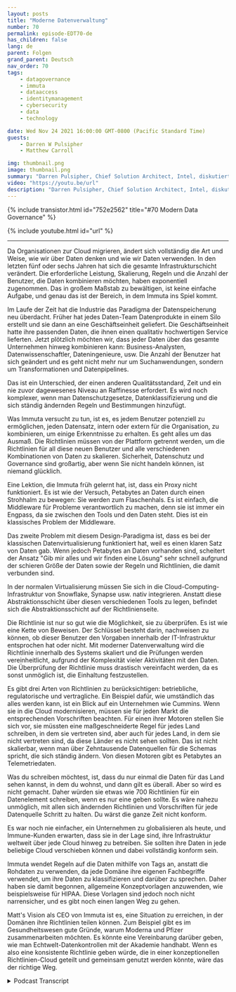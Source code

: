 ```yaml
---
layout: posts
title: "Moderne Datenverwaltung"
number: 70
permalink: episode-EDT70-de
has_children: false
lang: de
parent: Folgen
grand_parent: Deutsch
nav_order: 70
tags:
    - datagovernance
    - immuta
    - dataaccess
    - identitymanagement
    - cybersecurity
    - data
    - technology

date: Wed Nov 24 2021 16:00:00 GMT-0800 (Pacific Standard Time)
guests:
    - Darren W Pulsipher
    - Matthew Carroll

img: thumbnail.png
image: thumbnail.png
summary: "Darren Pulsipher, Chief Solution Architect, Intel, diskutiert mit Matthew Carroll, CEO von Immuta, über die Realität und Zukunft der modernen Datenverwaltung."
video: "https://youtu.be/url"
description: "Darren Pulsipher, Chief Solution Architect, Intel, diskutiert mit Matthew Carroll, CEO von Immuta, über die Realität und Zukunft der modernen Datenverwaltung."
---
```


<div>
{% include transistor.html id="752e2562" title="#70 Modern Data Governance" %}

{% include youtube.html id="url" %}
</div>

---

Da Organisationen zur Cloud migrieren, ändert sich vollständig die Art und Weise, wie wir über Daten denken und wie wir Daten verwenden. In den letzten fünf oder sechs Jahren hat sich die gesamte Infrastrukturschicht verändert. Die erforderliche Leistung, Skalierung, Regeln und die Anzahl der Benutzer, die Daten kombinieren möchten, haben exponentiell zugenommen. Das in großem Maßstab zu bewältigen, ist keine einfache Aufgabe, und genau das ist der Bereich, in dem Immuta ins Spiel kommt.

Im Laufe der Zeit hat die Industrie das Paradigma der Datenspeicherung neu überdacht. Früher hat jedes Daten-Team Datenprodukte in einem Silo erstellt und sie dann an eine Geschäftseinheit geliefert. Die Geschäftseinheit hatte ihre passenden Daten, die ihnen einen qualitativ hochwertigen Service lieferten. Jetzt plötzlich möchten wir, dass jeder Daten über das gesamte Unternehmen hinweg kombinieren kann: Business-Analysten, Datenwissenschaftler, Dateningenieure, usw. Die Anzahl der Benutzer hat sich geändert und es geht nicht mehr nur um Suchanwendungen, sondern um Transformationen und Datenpipelines.

Das ist ein Unterschied, der einen anderen Qualitätsstandard, Zeit und ein nie zuvor dagewesenes Niveau an Raffinesse erfordert. Es wird noch komplexer, wenn man Datenschutzgesetze, Datenklassifizierung und die sich ständig ändernden Regeln und Bestimmungen hinzufügt.

Was Immuta versucht zu tun, ist es, es jedem Benutzer potenziell zu ermöglichen, jeden Datensatz, intern oder extern für die Organisation, zu kombinieren, um einige Erkenntnisse zu erhalten. Es geht alles um das Ausmaß. Die Richtlinien müssen von der Plattform getrennt werden, um die Richtlinien für all diese neuen Benutzer und alle verschiedenen Kombinationen von Daten zu skalieren. Sicherheit, Datenschutz und Governance sind großartig, aber wenn Sie nicht handeln können, ist niemand glücklich.

Eine Lektion, die Immuta früh gelernt hat, ist, dass ein Proxy nicht funktioniert. Es ist wie der Versuch, Petabytes an Daten durch einen Strohhalm zu bewegen: Sie werden zum Flaschenhals. Es ist einfach, die Middleware für Probleme verantwortlich zu machen, denn sie ist immer ein Engpass, da sie zwischen den Tools und den Daten steht. Dies ist ein klassisches Problem der Middleware.

Das zweite Problem mit diesem Design-Paradigma ist, dass es bei der klassischen Datenvirtualisierung funktioniert hat, weil es einen klaren Satz von Daten gab. Wenn jedoch Petabytes an Daten vorhanden sind, scheitert der Ansatz "Gib mir alles und wir finden eine Lösung" sehr schnell aufgrund der schieren Größe der Daten sowie der Regeln und Richtlinien, die damit verbunden sind.

In der normalen Virtualisierung müssen Sie sich in die Cloud-Computing-Infrastruktur von Snowflake, Synapse usw. nativ integrieren. Anstatt diese Abstraktionsschicht über diesen verschiedenen Tools zu legen, befindet sich die Abstraktionsschicht auf der Richtlinienseite.

Die Richtlinie ist nur so gut wie die Möglichkeit, sie zu überprüfen. Es ist wie eine Kette von Beweisen. Der Schlüssel besteht darin, nachweisen zu können, ob dieser Benutzer den Vorgaben innerhalb der IT-Infrastruktur entsprochen hat oder nicht. Mit moderner Datenverwaltung wird die Richtlinie innerhalb des Systems skaliert und die Prüfungen werden vereinheitlicht, aufgrund der Komplexität vieler Aktivitäten mit den Daten. Die Überprüfung der Richtlinie muss drastisch vereinfacht werden, da es sonst unmöglich ist, die Einhaltung festzustellen.

Es gibt drei Arten von Richtlinien zu berücksichtigen: betriebliche, regulatorische und vertragliche. Ein Beispiel dafür, wie umständlich das alles werden kann, ist ein Blick auf ein Unternehmen wie Cummins. Wenn sie in die Cloud modernisieren, müssen sie für jeden Markt die entsprechenden Vorschriften beachten. Für einen ihrer Motoren stellen Sie sich vor, sie müssten eine maßgeschneiderte Regel für jedes Land schreiben, in dem sie vertreten sind, aber auch für jedes Land, in dem sie nicht vertreten sind, da diese Länder es nicht sehen sollten. Das ist nicht skalierbar, wenn man über Zehntausende Datenquellen für die Schemas spricht, die sich ständig ändern. Von diesen Motoren gibt es Petabytes an Telemetriedaten.

Was du schreiben möchtest, ist, dass du nur einmal die Daten für das Land sehen kannst, in dem du wohnst, und dann gilt es überall. Aber so wird es nicht gemacht. Daher würden sie etwas wie 700 Richtlinien für ein Datenelement schreiben, wenn es nur eine geben sollte. Es wäre nahezu unmöglich, mit allen sich ändernden Richtlinien und Vorschriften für jede Datenquelle Schritt zu halten. Du wärst die ganze Zeit nicht konform.

Es war noch nie einfacher, ein Unternehmen zu globalisieren als heute, und Immune-Kunden erwarten, dass sie in der Lage sind, ihre Infrastruktur weltweit über jede Cloud hinweg zu betreiben. Sie sollten ihre Daten in jede beliebige Cloud verschieben können und dabei vollständig konform sein.

Immuta wendet Regeln auf die Daten mithilfe von Tags an, anstatt die Rohdaten zu verwenden, da jede Domäne ihre eigenen Fachbegriffe verwendet, um ihre Daten zu klassifizieren und darüber zu sprechen. Daher haben sie damit begonnen, allgemeine Konzeptvorlagen anzuwenden, wie beispielsweise für HIPAA. Diese Vorlagen sind jedoch noch nicht narrensicher, und es gibt noch einen langen Weg zu gehen.

Matt's Vision als CEO von Immuta ist es, eine Situation zu erreichen, in der Domänen ihre Richtlinien teilen können. Zum Beispiel gibt es im Gesundheitswesen gute Gründe, warum Moderna und Pfizer zusammenarbeiten möchten. Es könnte eine Vereinbarung darüber geben, wie man Echtwelt-Datenkontrollen mit der Akademie handhabt. Wenn es also eine konsistente Richtlinie geben würde, die in einer konzeptionellen Richtlinien-Cloud geteilt und gemeinsam genutzt werden könnte, wäre das der richtige Weg.



<details>
<summary> Podcast Transcript </summary>

<p></p>

</details>

